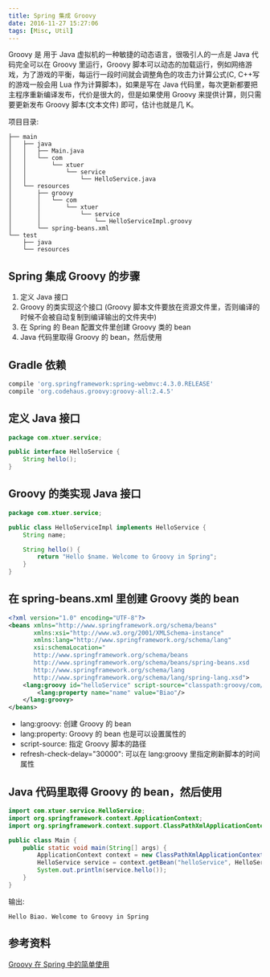 ```yaml
---
title: Spring 集成 Groovy
date: 2016-11-27 15:27:06
tags: [Misc, Util]
---
```


Groovy 是 用于 Java 虚拟机的一种敏捷的动态语言，很吸引人的一点是 Java 代码完全可以在 Groovy 里运行，Groovy 脚本可以动态的加载运行，例如网络游戏，为了游戏的平衡，每运行一段时间就会调整角色的攻击力计算公式(C, C++写的游戏一般会用 Lua 作为计算脚本)，如果是写在 Java 代码里，每次更新都要把主程序重新编译发布，代价是很大的，但是如果使用 Groovy 来提供计算，则只需要更新发布 Groovy 脚本(文本文件) 即可，估计也就是几 K。

<!--more-->

项目目录:

```
├── main
│   ├── java
│   │   ├── Main.java
│   │   └── com
│   │       └── xtuer
│   │           └── service
│   │               └── HelloService.java
│   └── resources
│       ├── groovy
│       │   └── com
│       │       └── xtuer
│       │           └── service
│       │               └── HelloServiceImpl.groovy
│       └── spring-beans.xml
└── test
    ├── java
    └── resources
```

## Spring 集成 Groovy 的步骤

1. 定义 Java 接口
2. Groovy 的类实现这个接口 (Groovy 脚本文件要放在资源文件里，否则编译的时候不会被自动复制到编译输出的文件夹中)
3. 在 Spring 的 Bean 配置文件里创建 Groovy 类的 bean
4. Java 代码里取得 Groovy 的 bean，然后使用

## Gradle 依赖

```groovy
compile 'org.springframework:spring-webmvc:4.3.0.RELEASE'
compile 'org.codehaus.groovy:groovy-all:2.4.5'
```

## 定义 Java 接口

```java
package com.xtuer.service;

public interface HelloService {
    String hello();
}
```

## Groovy 的类实现 Java 接口

```java
package com.xtuer.service;

public class HelloServiceImpl implements HelloService {
    String name;

    String hello() {
        return "Hello $name. Welcome to Groovy in Spring";
    }
}
```

## 在 spring-beans.xml 里创建 Groovy 类的 bean

```xml
<?xml version="1.0" encoding="UTF-8"?>
<beans xmlns="http://www.springframework.org/schema/beans"
       xmlns:xsi="http://www.w3.org/2001/XMLSchema-instance"
       xmlns:lang="http://www.springframework.org/schema/lang"
       xsi:schemaLocation="
       http://www.springframework.org/schema/beans
       http://www.springframework.org/schema/beans/spring-beans.xsd
       http://www.springframework.org/schema/lang
       http://www.springframework.org/schema/lang/spring-lang.xsd">
    <lang:groovy id="helloService" script-source="classpath:groovy/com/xtuer/service/HelloServiceImpl.groovy">
        <lang:property name="name" value="Biao"/>
    </lang:groovy>
</beans>
```

* lang:groovy: 创建 Groovy 的 bean
* lang:property: Groovy 的 bean 也是可以设置属性的
* script-source: 指定 Groovy 脚本的路径
* refresh-check-delay="30000": 可以在 lang:groovy 里指定刷新脚本的时间属性

## Java 代码里取得 Groovy 的 bean，然后使用

```java
import com.xtuer.service.HelloService;
import org.springframework.context.ApplicationContext;
import org.springframework.context.support.ClassPathXmlApplicationContext;

public class Main {
    public static void main(String[] args) {
        ApplicationContext context = new ClassPathXmlApplicationContext("classpath:spring-beans.xml");
        HelloService service = context.getBean("helloService", HelloService.class);
        System.out.println(service.hello());
    }
}
```

输出:

```
Hello Biao. Welcome to Groovy in Spring
```

## 参考资料

[Groovy 在 Spring 中的简单使用](https://my.oschina.net/u/2494018/blog/610031)




